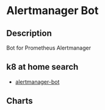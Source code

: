 # Alertmanager Bot

## Description

Bot for Prometheus Alertmanager

## k8 at home search

- [alertmanager-bot](https://nanne.dev/k8s-at-home-search/#/alertmanager-bot)

## Charts


